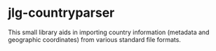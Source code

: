 # jlg-countryparser
This small library aids in importing country information (metadata and geographic coordinates) from various standard file formats.
